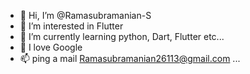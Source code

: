 - 👋 Hi, I’m @Ramasubramanian-S
- 👀 I’m interested in Flutter
- 🌱 I’m currently learning python, Dart, Flutter etc... 
- 💞️ I love Google
- 📫 ping a mail Ramasubramanian26113@gmail.com ... 

<!---
Ramasubramanian-S/Ramasubramanian-S is a ✨ special ✨ repository because its `README.md` (this file) appears on your GitHub profile.
You can click the Preview link to take a look at your changes.
--->
